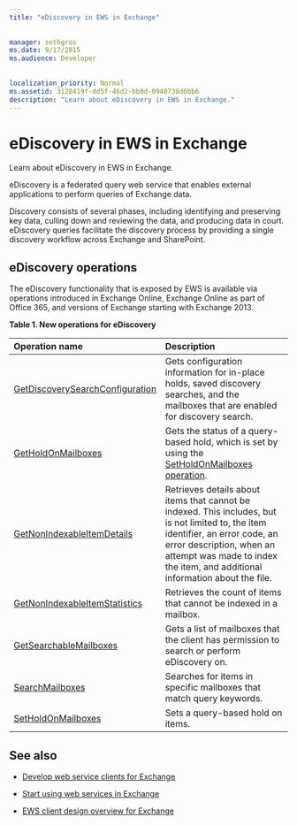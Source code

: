 ```yaml
---
title: "eDiscovery in EWS in Exchange"
 
 
manager: sethgros
ms.date: 9/17/2015
ms.audience: Developer
 
 
localization_priority: Normal
ms.assetid: 3128419f-dd5f-46d2-bb0d-0940738d0bb6
description: "Learn about eDiscovery in EWS in Exchange."
---
```


# eDiscovery in EWS in Exchange

Learn about eDiscovery in EWS in Exchange.
  
eDiscovery is a federated query web service that enables external applications to perform queries of Exchange data.
  
Discovery consists of several phases, including identifying and preserving key data, culling down and reviewing the data, and producing data in court. eDiscovery queries facilitate the discovery process by providing a single discovery workflow across Exchange and SharePoint.
  
## eDiscovery operations

The eDiscovery functionality that is exposed by EWS is available via operations introduced in Exchange Online, Exchange Online as part of Office 365, and versions of Exchange starting with Exchange 2013. 
  
**Table 1. New operations for eDiscovery**

|**Operation name**|**Description**|
|:-----|:-----|
|[GetDiscoverySearchConfiguration](http://msdn.microsoft.com/library/8a54a6dc-110c-4972-a8bc-5ddb43c4b857%28Office.15%29.aspx) <br/> |Gets configuration information for in-place holds, saved discovery searches, and the mailboxes that are enabled for discovery search.  <br/> |
|[GetHoldOnMailboxes](http://msdn.microsoft.com/library/9157f329-80b4-4cd0-a158-378064966ae6%28Office.15%29.aspx) <br/> |Gets the status of a query-based hold, which is set by using the [SetHoldOnMailboxes operation](http://msdn.microsoft.com/library/9015a0d8-3495-461b-aa79-797d23169585%28Office.15%29.aspx).  <br/> |
|[GetNonIndexableItemDetails](http://msdn.microsoft.com/library/9279c3ad-f7c8-4bbc-b0a7-2c78416cb39a%28Office.15%29.aspx) <br/> |Retrieves details about items that cannot be indexed. This includes, but is not limited to, the item identifier, an error code, an error description, when an attempt was made to index the item, and additional information about the file.  <br/> |
|[GetNonIndexableItemStatistics](http://msdn.microsoft.com/library/ed077877-9d98-4434-b8b6-a4a905e7f7a6%28Office.15%29.aspx) <br/> |Retrieves the count of items that cannot be indexed in a mailbox.  <br/> |
|[GetSearchableMailboxes](http://msdn.microsoft.com/library/47f8ff57-4835-4d2d-9136-44afb31a4cbe%28Office.15%29.aspx) <br/> |Gets a list of mailboxes that the client has permission to search or perform eDiscovery on.  <br/> |
|[SearchMailboxes](http://msdn.microsoft.com/library/8a67c1d8-d021-4e68-aa62-35f7d9c2edc7%28Office.15%29.aspx) <br/> |Searches for items in specific mailboxes that match query keywords.  <br/> |
|[SetHoldOnMailboxes](http://msdn.microsoft.com/library/9015a0d8-3495-461b-aa79-797d23169585%28Office.15%29.aspx) <br/> |Sets a query-based hold on items.  <br/> |
   
## See also

- [Develop web service clients for Exchange](develop-web-service-clients-for-exchange.md)
    
- [Start using web services in Exchange](start-using-web-services-in-exchange.md)
    
- [EWS client design overview for Exchange](ews-client-design-overview-for-exchange.md)
    

